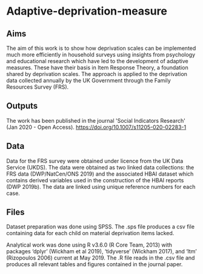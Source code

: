 # Adaptive-deprivation-measure

## Aims
The aim of this work is to show how deprivation scales can be implemented much more efficiently in household surveys using insights from psychology and educational research which have led to the development of adaptive measures. These have their basis in Item Response Theory, a foundation shared by deprivation scales. The approach is applied to the deprivation data collected annually by the UK Government through the Family Resources Survey (FRS). 

## Outputs
The work has been published in the journal 'Social Indicators Research' (Jan 2020 - Open Access). https://doi.org/10.1007/s11205-020-02283-1

## Data
Data for the FRS survey were obtained under licence from the UK Data Service (UKDS). The data were obtained as two linked data collections: the FRS data (DWP/NatCen/ONS 2019) and the associated HBAI dataset which contains derived variables used in the construction of the HBAI reports (DWP 2019b). The data are linked using unique reference numbers for each case. 

## Files
Dataset preparation was done using SPSS. The .sps file produces a csv file containing data for each child on material deprivation items lacked. 

Analytical work was done using R v3.6.0 (R Core Team, 2013) with packages ‘dplyr’ (Wickham et al 2019), ‘tidyverse’ (Wickham 2017), and ‘ltm’ (Rizopoulos 2006) current at May 2019. The .R file reads in the .csv file and produces all relevant tables and figures contained in the journal paper. 
